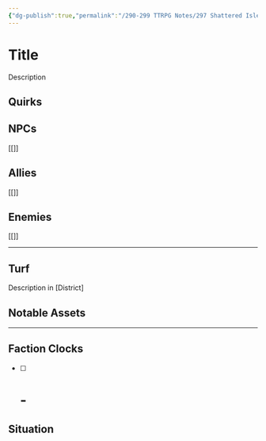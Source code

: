 ```yaml
---
{"dg-publish":true,"permalink":"/290-299 TTRPG Notes/297 Shattered Isles/19 Factions/Ironhook Prison/"}
---
```



# Title

Description

## Quirks

## NPCs

[[]]

## Allies

[[]]

## Enemies

[[]]

****

## Turf

Description in [District]

## Notable Assets

****

## Faction Clocks

- [ ] # - 

## Situation